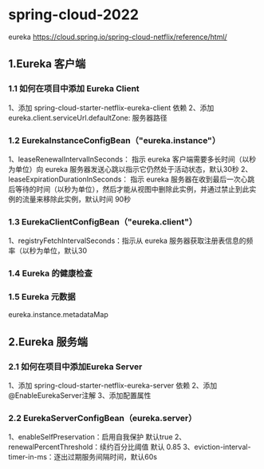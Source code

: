 # spring-cloud-2022

eureka
https://cloud.spring.io/spring-cloud-netflix/reference/html/

## 1.Eureka 客户端

### 1.1 如何在项目中添加 Eureka Client
1、添加 spring-cloud-starter-netflix-eureka-client 依赖
2、添加 eureka.client.serviceUrl.defaultZone: 服务器路径

### 1.2 EurekaInstanceConfigBean（"eureka.instance"）
1、leaseRenewalIntervalInSeconds： 指示 eureka 客户端需要多长时间（以秒为单位）向 eureka 服务器发送心跳以指示它仍然处于活动状态，默认30秒
2、leaseExpirationDurationInSeconds： 指示 eureka 服务器在收到最后一次心跳后等待的时间（以秒为单位），然后才能从视图中删除此实例，并通过禁止到此实例的流量来移除此实例，默认时间 90秒

### 1.3 EurekaClientConfigBean（"eureka.client"）
1、registryFetchIntervalSeconds：指示从 eureka 服务器获取注册表信息的频率（以秒为单位，默认30

### 1.4 Eureka 的健康检查

### 1.5 Eureka 元数据
eureka.instance.metadataMap

## 2.Eureka 服务端
### 2.1 如何在项目中添加Eureka Server
1、添加 spring-cloud-starter-netflix-eureka-server 依赖
2、添加 @EnableEurekaServer注解
3、添加配置属性
### 2.2 EurekaServerConfigBean（eureka.server）
1、enableSelfPreservation：启用自我保护 默认true
2、renewalPercentThreshold：续约百分比阈值 默认 0.85
3、eviction-interval-timer-in-ms：逐出过期服务间隔时间，默认60s
